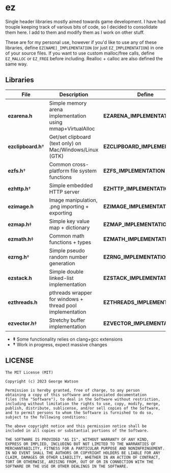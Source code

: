 # ez

Single header libraries mostly aimed towards game development. I have had trouple keeping track of various bits of code, so I decided to consolidate them here. I add to them and modify them as I work on other stuff.

These are for my personal use, however if you'd like to use any of these libraries, define ```EZ[NAME]_IMPLEMENTATION``` (or just ```EZ_IMPLEMENTATION```) in one of your source files. If you want to use custom malloc/free calls, define ```EZ_MALLOC``` or ```EZ_FREE``` before including. Realloc + calloc are also defined the same way.

## Libraries

| File               | Description                                                   | Define                         |
| -----------------  | ------------------------------------------------------------- | ------------------------------ |
| **ezarena.h**      | Simple memory arena implementation using mmap+VirtualAlloc    | **EZARENA_IMPLEMENTATION**     |
| **ezclipboard.h**† | Get/set clipboard (text only) on Mac/Windows/Linux (GTK)      | **EZCLIPBOARD_IMPLEMENTATION** |
| **ezfs.h**†        | Common cross-platform file system functions                   | **EZFS_IMPLEMENTATION**        |
| **ezhttp.h**†      | Simple embedded HTTP server                                   | **EZHTTP_IMPLEMENTATION**      |
| **ezimage.h**      | Image manipulation, .png importing + exporting                | **EZIMAGE_IMPLEMENTATION**     |
| **ezmap.h**‡       | Simple key value map + dictionary                             | **EZMAP_IMPLEMENTATION**       |
| **ezmath.h**‡      | Common math functions + types                                 | **EZMATH_IMPLEMENTATION**      |
| **ezrng.h**†       | Simple pseudo random number generation                        | **EZRNG_IMPLEMENTATION**       |
| **ezstack.h**      | Simple double linked-list implementation                      | **EZSTACK_IMPLEMENTATION**     |
| **ezthreads.h**    | pthreads wrapper for windows + thread pool implementation     | **EZTHREADS_IMPLEMENTATION**   |
| **ezvector.h**‡    | Stretchy buffer implementation                                | **EZVECTOR_IMPLEMENTATION**    |

* **‡** Some functionality relies on clang+gcc extensions
* **†** Work in progress, expect massive changes

## LICENSE
```
The MIT License (MIT)

Copyright (c) 2023 George Watson

Permission is hereby granted, free of charge, to any person
obtaining a copy of this software and associated documentation
files (the "Software"), to deal in the Software without restriction,
including without limitation the rights to use, copy, modify, merge,
publish, distribute, sublicense, and/or sell copies of the Software,
and to permit persons to whom the Software is furnished to do so,
subject to the following conditions:

The above copyright notice and this permission notice shall be
included in all copies or substantial portions of the Software.

THE SOFTWARE IS PROVIDED "AS IS", WITHOUT WARRANTY OF ANY KIND,
EXPRESS OR IMPLIED, INCLUDING BUT NOT LIMITED TO THE WARRANTIES OF
MERCHANTABILITY, FITNESS FOR A PARTICULAR PURPOSE AND NONINFRINGEMENT.
IN NO EVENT SHALL THE AUTHORS OR COPYRIGHT HOLDERS BE LIABLE FOR ANY
CLAIM, DAMAGES OR OTHER LIABILITY, WHETHER IN AN ACTION OF CONTRACT,
TORT OR OTHERWISE, ARISING FROM, OUT OF OR IN CONNECTION WITH THE
SOFTWARE OR THE USE OR OTHER DEALINGS IN THE SOFTWARE.
```
